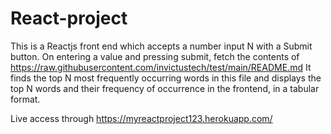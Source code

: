 # React-project
This is a Reactjs front end which accepts a number input N with a Submit button. 
On entering a value and pressing submit, fetch the contents of https://raw.githubusercontent.com/invictustech/test/main/README.md 
It finds the top N most frequently occurring words in this file and displays the top N words and their frequency of occurrence in the frontend, in a tabular format.

Live access through https://myreactproject123.herokuapp.com/
